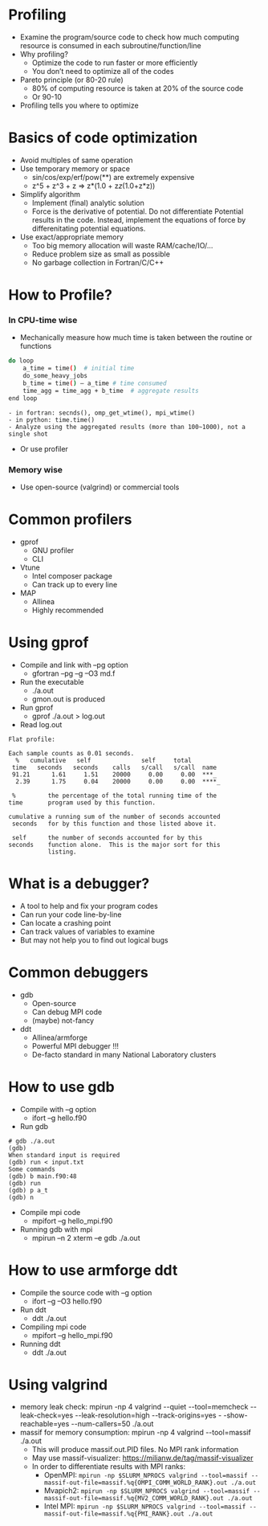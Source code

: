 # Profiling
- Examine the program/source code to check how much computing resource is consumed in each subroutine/function/line
- Why profiling?
    - Optimize the code to run faster or more efficiently
    - You don’t need to optimize all of the codes
- Pareto principle (or 80-20 rule)
    - 80% of computing resource is taken at 20% of the source code
    - Or 90-10
- Profiling tells you where to optimize

# Basics of code optimization
- Avoid multiples of same operation
- Use temporary memory or space
    - sin/cos/exp/erf/pow(**) are extremely expensive
    - z^5 + z^3 + z => z*(1.0 + z*z*(1.0+z*z))
- Simplify algorithm
    - Implement (final) analytic solution
    - Force is the derivative of potential. Do not differentiate Potential results in the code. Instead, implement the equations of force by differenitating potential equations.
- Use exact/appropriate memory
    - Too big memory allocation will waste RAM/cache/IO/…
    - Reduce problem size as small as possible
    - No garbage collection in Fortran/C/C++

# How to Profile?
### In CPU-time wise
- Mechanically measure how much time is taken between the routine or functions
```bash
do loop
	a_time = time()  # initial time
	do_some_heavy_jobs
	b_time = time() – a_time # time consumed
	time_agg = time_agg + b_time  # aggregate results
end loop
```
    - in fortran: secnds(), omp_get_wtime(), mpi_wtime()
    - in python: time.time()
    - Analyze using the aggregated results (more than 100~1000), not a single shot
- Or use profiler
### Memory wise
- Use open-source (valgrind) or commercial tools

# Common profilers
- gprof
    - GNU profiler
    - CLI
- Vtune
    - Intel composer package
    - Can track up to every line
- MAP
    - Allinea
    - Highly recommended

# Using gprof
- Compile and link with –pg option
    - gfortran –pg –g –O3 md.f
- Run the executable
    - ./a.out
    - gmon.out is produced
- Run gprof
    - gprof ./a.out > log.out
- Read log.out
```console
Flat profile:

Each sample counts as 0.01 seconds.
  %   cumulative   self              self     total           
 time   seconds   seconds    calls   s/call   s/call  name    
 91.21      1.61     1.51    20000     0.00     0.00  ***_
  2.39      1.75     0.04    20000     0.00     0.00  ****_
  
 %         the percentage of the total running time of the
time       program used by this function.

cumulative a running sum of the number of seconds accounted
 seconds   for by this function and those listed above it.

 self      the number of seconds accounted for by this
seconds    function alone.  This is the major sort for this
           listing.

```

# What is a debugger?
- A tool to help and fix your program codes
- Can run your code line-by-line
- Can locate a crashing point
- Can track values of variables to examine
- But may not help you to find out logical bugs

# Common debuggers
- gdb
    - Open-source
    - Can debug MPI code
    - (maybe) not-fancy
- ddt
    - Allinea/armforge
    - Powerful MPI debugger !!!
    - De-facto standard in many National Laboratory clusters

# How to use gdb
- Compile with –g option
    - ifort –g hello.f90
- Run gdb
```console
# gdb ./a.out
(gdb)
When standard input is required
(gdb) run < input.txt
Some commands
(gdb) b main.f90:48
(gdb) run
(gdb) p a_t
(gdb) n
```
- Compile mpi code
    - mpifort –g hello_mpi.f90
- Running gdb with mpi
    - mpirun –n 2 xterm –e gdb ./a.out

# How to use armforge ddt
- Compile the source code with –g option
    - ifort –g –O3 hello.f90
- Run ddt
    - ddt ./a.out
- Compiling mpi code
    - mpifort –g hello_mpi.f90
- Running ddt
    - ddt ./a.out

# Using valgrind
- memory leak check: mpirun -np 4 valgrind --quiet --tool=memcheck --leak-check=yes --leak-resolution=high --track-origins=yes -
-show-reachable=yes --num-callers=50 ./a.out
- massif for memory consumption: mpirun -np 4 valgrind --tool=massif  ./a.out
	- This will produce massif.out.PID files. No MPI rank information
	- May use massif-visualizer: https://milianw.de/tag/massif-visualizer
	- In order to differentiate results with MPI ranks:
		- OpenMPI: `mpirun -np $SLURM_NPROCS valgrind --tool=massif --massif-out-file=massif.%q{OMPI_COMM_WORLD_RANK}.out ./a.out`
        - Mvapich2: `mpirun -np $SLURM_NPROCS valgrind --tool=massif --massif-out-file=massif.%q{MV2_COMM_WORLD_RANK}.out ./a.out`
        - Intel MPI: `mpirun -np $SLURM_NPROCS valgrind --tool=massif --massif-out-file=massif.%q{PMI_RANK}.out ./a.out`
